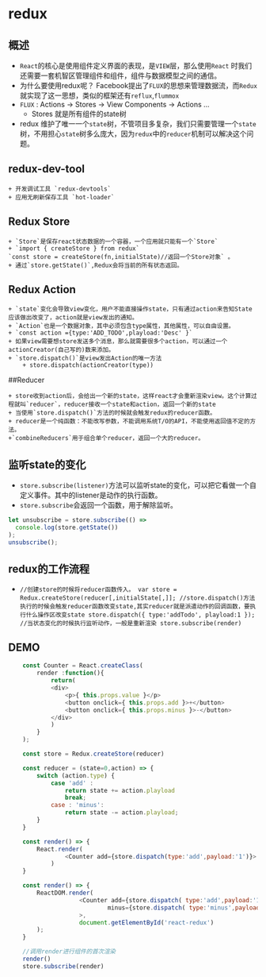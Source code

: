 # redux
## 概述

+ `React`的核心是使用组件定义界面的表现，是`VIEW`层，那么使用`React`	时我们还需要一套机智区管理组件和组件，组件与数据模型之间的通信。
+ 为什么要使用redux呢？ Facebook提出了`FLUX`的思想来管理数据流，而`Redux`就实现了这一思想，类似的框架还有`reflux`,`flummox`
+ `FLUX` : Actions -> Stores -> View Components -> Actions ...
	+ Stores 就是所有组件的state树
+ redux 维护了唯一一个`state`树，不管项目多复杂，我们只需要管理一个`state`树，不用担心`state`树多么庞大，因为`redux`中的`reducer`机制可以解决这个问题。

## redux-dev-tool
>	
	+ 开发调试工具 `redux-devtools`
	+ 应用无刷新保存工具 `hot-loader` 

## Redux Store
> 
	+ `Store`是保存react状态数据的一个容器，一个应用就只能有一个`Store`
	+ `import { createStore } from redux`
	`const store = createStore(fn,initialState)//返回一个Store对象` 。
	+ 通过`store.getState()`,Redux会将当前的所有状态返回。

## Redux Action
> 
	+ `state`变化会导致view变化，用户不能直接操作state，只有通过action来告知State应该做出改变了，action就是view发出的通知。
	+ `Action`也是一个数据对象，其中必须包含type属性，其他属性，可以自由设置。
	+ `const action ={type:'ADD_TODO',playload:'Desc' }`
	+ 如果view需要想store发送多个消息，那么就需要很多个action，可以通过一个actionCreator(自己写的)数来添加。
	+ `store.dispatch()`是view发出Action的唯一方法
		+ store.dispatch(actionCreator(type))

##Reducer
> 
	+ store收到action后，会给出一个新的state，这样react才会重新渲染view。这个计算过程就叫`reducer`，reducer接收一个state和action，返回一个新的state
	+ 当使用`store.dispatch()`方法的时候就会触发redux的reducer函数。
	+ reducer是一个纯函数：不能改写参数，不能调用系统T/O的API，不能使用返回值不定的方法。
	+`combineReducers`用于组合单个reducer，返回一个大的reducer。

## 监听state的变化
+ `store.subscribe(listener)`方法可以监听state的变化，可以把它看做一个自定义事件。其中的listener是动作的执行函数。
+ `store.subscribe`会返回一个函数，用于解除监听。
```javascript
let unsubscribe = store.subscribe(() =>
  console.log(store.getState())
);
unsubscribe();
```

## redux的工作流程
> 
+ `//创建store的时候将reducer函数传入。
	var store = Redux.createStore(reducer[,initialState[,]];
	//store.dispatch()方法执行的时候会触发reducer函数改变state,其实reducer就是派遣动作的回调函数，要执行什么操作区改变state
	store.dispatch({
		type:'addTodo',
		playload:1
	});
	//当状态变化的时候执行监听动作，一般是重新渲染
	store.subscribe(render)`

## DEMO
```javascript
	const Counter = React.createClass(
		render :function(){
			return(
			<div>
				<p>{ this.props.value }</p>
				<button onclick={ this.props.add }>+</button>
				<button onclick={ this.props.minus }>-</button>
			</div>
			)	
		}
	);

	const store = Redux.createStore(reducer)

	const reducer = (state=0,action) => {
		switch (action.type) {
			case 'add' : 
				return state += action.playload
				break;
			case : 'minus':
				return state -= action.playload;
		}
	}

	const render() => {
		React.render(
				<Counter add={store.dispatch(type:'add',payload:'1')}>
			)
	}

	const render() => {
		ReactDOM.render(
					<Counter add={store.dispatch( type:'add',payload:'1' )}
							minus={store.dispatch( type:'minus',payload:'1' )}
					>,
					document.getElementById('react-redux')
		);
	}

	//调用render进行组件的首次渲染
	render()
	store.subscribe(render)



```


